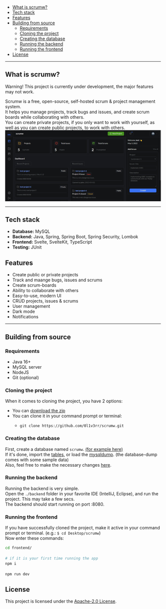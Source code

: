 - [What is scrumw?](#what-is-scrumw)
- [Tech stack](#tech-stack)
- [Features](#features)
- [Building from source](#building-from-source)
  - [Requirements](#requirements)
  - [Cloning the project](#cloning-the-project)
  - [Creating the database](#creating-the-database)
  - [Running the backend](#running-the-backend)
  - [Running the frontend](#running-the-frontend)
- [License](#license)

<hr>

## What is scrumw?
Warning! This project is currently under development, the major features may not work.  
  
Scrumw is a free, open-source, self-hosted scrum & project management system.  
It helps you manage projects, track bugs and issues, and create scrum boards while collaborating with others.  
You can create private projects, if you only want to work with yourself, as well as you can create public projects, to work with others.
<img src="./img/screenshot1.jpg" alt="">

<hr>

## Tech stack
- **Database:** MySQL
- **Backend:** Java, Spring, Spring Boot, Spring Security, Lombok
- **Frontend:** Svelte, SvelteKit, TypeScript
- **Testing:** JUnit

## Features
- Create public or private projects
- Track and maange bugs, issues and scrums
- Create scrum-boards
- Ability to collaborate with others
- Easy-to-use, modern UI
- CRUD projects, issues & scrums
- User management
- Dark mode
- Notifications

<hr>

## Building from source
### Requirements
- Java 16+
- MySQL server
- NodeJS
- Git (optional)

### Cloning the project
When it comes to cloning the project, you have 2 options:
- You can [download the zip](https://github.com/0l1v3rr/scrumw/archive/refs/heads/master.zip)
- You can clone it in your command prompt or terminal:
  - ```
    git clone https://github.com/0l1v3rr/scrumw.git
    ```

### Creating the database
First, create a database named `scrumw`. [(for example here)](./db/database.sql)  
If it's done, import the [tables](./db/tables.sql), or load the [mysqldump](./db/scrumw_backup.sql). (the database-dump comes with some sample data)  
Also, feel free to make the necessary changes [here](./backend/src/main/resources/application.yml).

### Running the backend
Running the backend is very simple.  
Open the `./backend` folder in your favorite IDE (IntelliJ, Eclipse), and run the project. This may take a few secs.  
The backend should start running on port :8080.

### Running the frontend
If you have successfully cloned the project, make it active in your command prompt or terminal. (e.g.: `$ cd Desktop/scrumw`)  
Now enter these commands: 
```sh
cd frontend/

# if it is your first time running the app
npm i

npm run dev
```

## License
This project is licensed under the [Apache-2.0 License](./LICENSE).